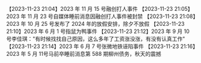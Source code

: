 
【2023-11-23 21:04】2023 年 11 月 15 号融创打人事件
【2023-11-23 21:05】2023 年 11 月 23 号自媒体睡前消息因融创打人事件被封禁
【2023-11-23 21:08】2023 年 10 月 25 号发布了 2024 年的放假安排，除夕不放假
【2023-11-23 21:10】2023 年 6 月 1 号指鼠为鸭事件
【2023-11-23 21:12】2023 年 9 月 10 号李佳琪："有时候找找自己原因，这么多年了工资涨没涨，有没有认真工作"
【2023-11-23 21:14】2023 年 6 月 7 号张微地铁诬陷事件
【2023-11-23 21:16】2023 年 5 月 11号马前卒睡前消息第 588 期柳州债务，秋天的震撼
